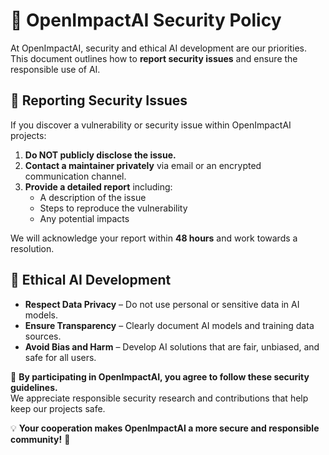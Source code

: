 # 🔐 OpenImpactAI Security Policy

At OpenImpactAI, security and ethical AI development are our priorities.  
This document outlines how to **report security issues** and ensure the responsible use of AI.

## 📌 Reporting Security Issues

If you discover a vulnerability or security issue within OpenImpactAI projects:

1. **Do NOT publicly disclose the issue.**
2. **Contact a maintainer privately** via email or an encrypted communication channel.
3. **Provide a detailed report** including:
   - A description of the issue
   - Steps to reproduce the vulnerability
   - Any potential impacts

We will acknowledge your report within **48 hours** and work towards a resolution.

## 🚀 Ethical AI Development

- **Respect Data Privacy** – Do not use personal or sensitive data in AI models.
- **Ensure Transparency** – Clearly document AI models and training data sources.
- **Avoid Bias and Harm** – Develop AI solutions that are fair, unbiased, and safe for all users.

📌 **By participating in OpenImpactAI, you agree to follow these security guidelines.**  
We appreciate responsible security research and contributions that help keep our projects safe.

💡 **Your cooperation makes OpenImpactAI a more secure and responsible community!** 🚀
